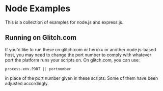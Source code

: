 # Node Examples

This is a collection of examples for node.js and express.js.

## Running on Glitch.com

If you'd like to run these on glitch.com or heroku or another node.js-based host, you may need to change the port number to comply with whatever port the platform runs your scripts on. On glitch.com, you can use:
````
process.env.PORT || portnumber
````

in place of the port number given in these scripts. Some of them have been adjusted accordingly. 